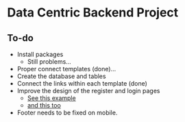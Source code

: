 # Data Centric Backend Project

## To-do

- Install packages
  - Still problems...
- Proper connect templates (done)...
- Create the database and tables
- Connect the links within each template (done)
- Improve the design of the register and login pages
  - [See this example](http://azmind.com/wp-content/uploads/2015/06/Hype-Enterprise-Login.png)
  - [and this too](https://file.mockplus.com/image/2019/05/886d7ebd-61e1-4227-9348-c8bac23c364b.png)
- Footer needs to be fixed on mobile.